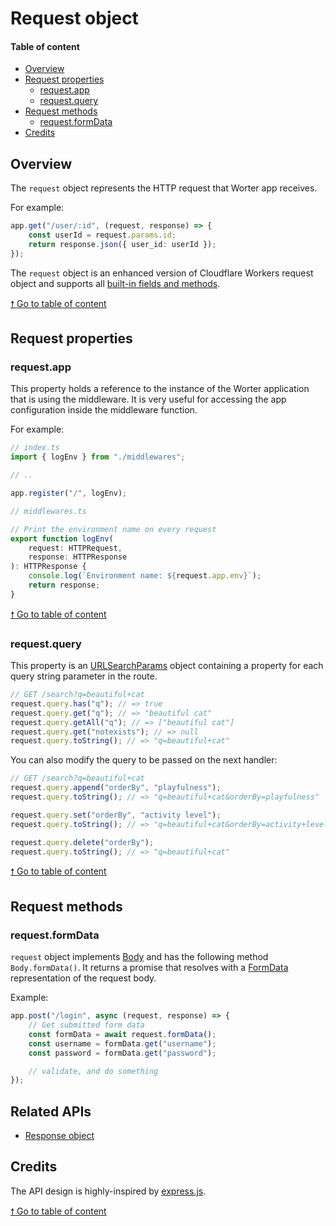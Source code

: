 # Request object

#### Table of content

-   [Overview](#overview)
-   [Request properties](#request-properties)
    -   [request.app](#requestapp)
    -   [request.query](#requestquery)
-   [Request methods](#request-methods)
    -   [request.formData](#requestformdata)
-   [Credits](#credits)

## Overview

The `request` object represents the HTTP request that Worter app receives.

For example:

```typescript
app.get("/user/:id", (request, response) => {
    const userId = request.params.id;
    return response.json({ user_id: userId });
});
```

The `request` object is an enhanced version of Cloudflare Workers request object
and supports all
[built-in fields and methods](https://developers.cloudflare.com/workers/reference/apis/request/).

[🠕 Go to table of content](#request-object)

## Request properties

### request.app

This property holds a reference to the instance of the Worter application that
is using the middleware. It is very useful for accessing the app configuration
inside the middleware function.

For example:

```typescript
// index.ts
import { logEnv } from "./middlewares";

// ..

app.register("/", logEnv);
```

```typescript
// middlewares.ts

// Print the environment name on every request
export function logEnv(
    request: HTTPRequest,
    response: HTTPResponse
): HTTPResponse {
    console.log(`Environment name: ${request.app.env}`);
    return response;
}
```

[🠕 Go to table of content](#request-object)

### request.query

This property is an
[URLSearchParams](https://developer.mozilla.org/en-US/docs/Web/API/URLSearchParams)
object containing a property for each query string parameter in the route.

```typescript
// GET /search?q=beautiful+cat
request.query.has("q"); // => true
request.query.get("q"); // => "beautiful cat"
request.query.getAll("q"); // => ["beautiful cat"]
request.query.get("notexists"); // => null
request.query.toString(); // => "q=beautiful+cat"
```

You can also modify the query to be passed on the next handler:

```typescript
// GET /search?q=beautiful+cat
request.query.append("orderBy", "playfulness");
request.query.toString(); // => "q=beautiful+cat&orderBy=playfulness"

request.query.set("orderBy", "activity level");
request.query.toString(); // => "q=beautiful+cat&orderBy=activity+level"

request.query.delete("orderBy");
request.query.toString(); // => "q=beautiful+cat"
```

[🠕 Go to table of content](#request-object)

## Request methods

### request.formData

`request` object implements
[Body](https://developer.mozilla.org/en-US/docs/Web/API/Body) and has the
following method `Body.formData()`. It returns a promise that resolves with a
[FormData](https://developer.mozilla.org/en-US/docs/Web/API/FormData)
representation of the request body.

Example:

```typescript
app.post("/login", async (request, response) => {
    // Get submitted form data
    const formData = await request.formData();
    const username = formData.get("username");
    const password = formData.get("password");

    // validate, and do something
});
```

## Related APIs

-   [Response object](./response.md)

## Credits

The API design is highly-inspired by
[express.js](https://expressjs.com/en/5x/api.html#req).

[🠕 Go to table of content](#request-object)
